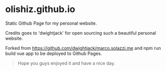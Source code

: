 # olishiz.github.io
Static Github Page for my personal website.

Credits goes to 'dwightjack' for open sourcing such a beautiful personal website.

Forked from https://github.com/dwightjack/marco.solazzi.me and npm run build vue app to be deployed to Github Pages.

> Hope you guys enjoyed it and have a nice day.
